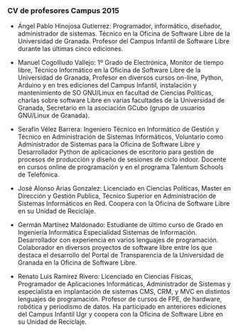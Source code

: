 ### CV de profesores Campus 2015

* Ángel Pablo Hinojosa Gutierrez: 
Programador, informático, diseñador, administrador de sistemas. Técnico en la Oficina de Software Libre de la Universidad de Granada. Profesor del Campus Infantil de Software Libre durante las últimas cinco ediciones.

* Manuel Cogollludo Vallejo: 
1º Grado de Electrónica, Monitor de tiempo libre, Técnico Informático en la Oficina de Software Libre de la Universidad de Granada, Profesor en diversos cursos on-line, Python, Arduino y en tres ediciones del Campus Infantil, instalación y mantenimiento de SO GNU/Linux en facultad de Ciencias Políticas, charlas sobre software Libre en varias facultades de la Universidad de Granada, Secretario en la asociación GCubo (grupo de usuarios GNU/Linux de Granada).

* Serafín Vélez Barrera: 
Ingeniero Técnico en Informático de Gestión y Técnico en Administración de Sistemas Informáticos, Voluntario como Administrador de Sistemas para la Oficina de Software Libre y Desarrollador Python de aplicaciones de escritorio para gestión de procesos de producción y diseño de sesiones de ciclo indoor. Docente en cursos online de programación y en el programa Talentum Schools de Telefónica.

* José Alonso Arias Gonzalez: 
Licenciado en Ciencias Políticas, Master en Dirección y Gestión Publica, Técnico Superior en Administración de Sistemas Informáticos en Red. Coopera con la Oficina de Software Libre en su Unidad de Reciclaje.

* Germán Martínez Maldonado: 
Estudiante de último curso de Grado en Ingeniería Informática Especialidad Sistemas de Información. Desarrollador con experiencia en varios lenguajes de programación. Colaborador en diversos proyectos de software libre entre los que destaca el desarrollo del Portal de Transparencia de la Universidad de Granada en la Oficina de Software Libre.

* Renato Luis Ramírez Rivero: 
Licenciado en Ciencias Físicas, Programador de Aplicaciones Informáticas, Administrador de Sistemas y especialista en implantación de sistemas CMS, CRM, y MVC en distintos lenguajes de programación. Profesor de cursos de FPE, de hardware, robótica y periodismo de datos. Ha participado en anteriores ediciones del Campus Infantil Ugr y coopera con la Oficina de Software Libre en su Unidad de Reciclaje.
